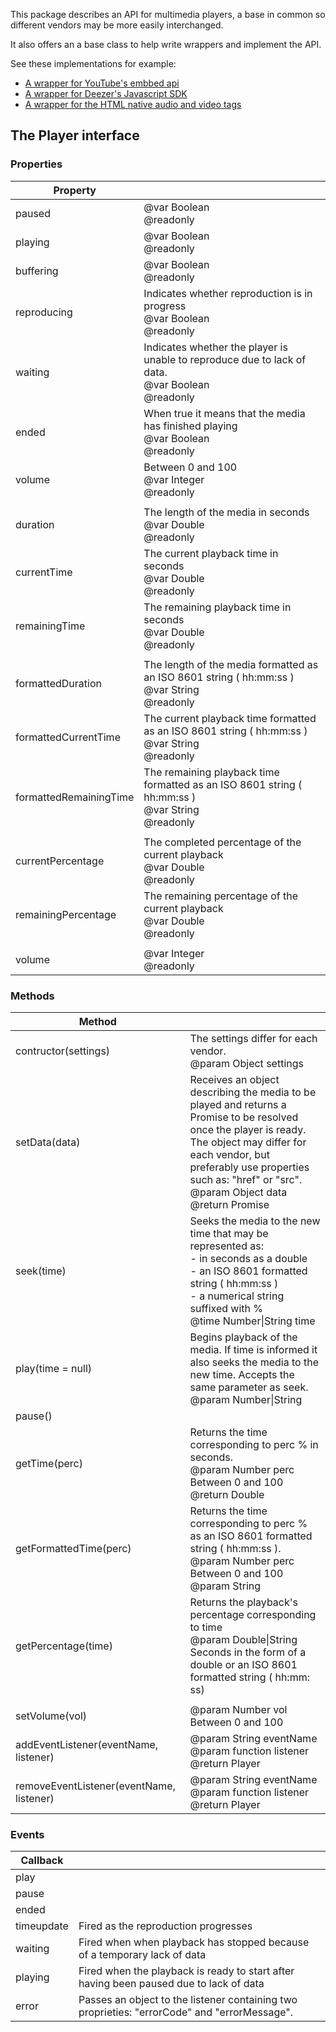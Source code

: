 This package describes an API for multimedia players, a base in common so different vendors may be more easily interchanged.

It also offers an a base class to help write wrappers and implement the API.

See these implementations for example:

- [A wrapper for YouTube's embbed api](https://github.com/adinan-cenci/js-youtube-wrapper)
- [A wrapper for Deezer's Javascript SDK](https://github.com/adinan-cenci/js-deezer-wrapper)
- [A wrapper for the HTML native audio and video tags](https://github.com/adinan-cenci/js-html-multimedia-wrapper)

## The Player interface

### Properties

| Property| |
| --- | --- |
| paused | @var Boolean<br />@readonly |
| playing | @var Boolean<br />@readonly |
| buffering | @var Boolean<br />@readonly |
| reproducing | Indicates whether reproduction is in progress<br />@var Boolean<br />@readonly |
| waiting | Indicates whether the player is unable to reproduce due to lack of data.<br />@var Boolean<br />@readonly |
| ended | When true it means that the media has finished playing<br />@var Boolean<br />@readonly |
| volume | Between 0 and 100<br />@var Integer<br />@readonly |
| | |
| duration | The length of the media in seconds<br />@var Double<br />@readonly |
| currentTime | The current playback time in seconds<br />@var Double<br />@readonly |
| remainingTime | The remaining playback time in seconds<br />@var Double<br />@readonly |
| | |
| formattedDuration | The length of the media formatted as an ISO 8601 string ( hh:mm:ss )<br />@var String<br />@readonly |
| formattedCurrentTime | The current playback time formatted as an ISO 8601 string ( hh:mm:ss )<br />@var String<br />@readonly |
| formattedRemainingTime | The remaining playback time formatted as an ISO 8601 string ( hh:mm:ss )<br />@var String<br />@readonly |
| | |
| currentPercentage | The completed percentage of the current playback<br />@var Double<br />@readonly |
| remainingPercentage | The remaining percentage of the current playback<br />@var Double<br />@readonly |
|  |  |
| volume | @var Integer<br />@readonly |

### Methods

|Method||
|---|---|
| contructor(settings) | The settings differ for each vendor.<br />@param Object settings |
| setData(data) | Receives an object describing the media to be played and returns a Promise to be resolved once the player is ready.<br />The object may differ for each vendor, but preferably use properties such as: "href" or "src".<br />@param Object data<br />@return Promise |
| seek(time) | Seeks the media to the new time that may be represented as:<br />- in seconds as a double<br />- an ISO 8601 formatted string ( hh:mm:ss )<br />- a numerical string suffixed with %<br />@time Number\|String time |
| play(time = null) | Begins playback of the media. If time is informed it also seeks the media to the new time. Accepts the same parameter as seek.<br />@param Number\|String |
| pause() | |
| getTime(perc) | Returns the time corresponding to perc % in seconds. <br />@param Number perc Between 0 and 100 <br />@return Double |
| getFormattedTime(perc) | Returns the time corresponding to perc % as an ISO 8601 formatted string ( hh:mm:ss ). <br />@param Number perc Between 0 and 100<br />@param String |
| getPercentage(time) | Returns the playback's percentage corresponding to time<br />@param Double\|String Seconds in the form of a double or an ISO 8601 formatted string ( hh:mm: ss) |
| | |
| setVolume(vol) | @param Number vol Between 0 and 100 |
| addEventListener(eventName, listener) | @param String eventName<br />@param function listener<br />@return Player |
| removeEventListener(eventName, listener) | @param String eventName<br />@param function listener<br />@return Player |

### Events

| Callback   |                                                              |
| ---------- | ------------------------------------------------------------ |
| play       |                                                              |
| pause      |                                                              |
| ended      |                                                              |
| timeupdate | Fired as the reproduction progresses                         |
| waiting    | Fired when when playback has stopped because of a temporary lack of data |
| playing    | Fired when the playback is ready to start after having been paused due to lack of data |
| error      | Passes an object to the listener containing two proprieties: "errorCode" and "errorMessage". |